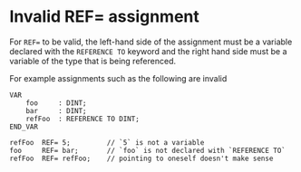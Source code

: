 # Invalid REF= assignment

For `REF=` to be valid, the left-hand side of the assignment must be a variable declared
with the `REFERENCE TO` keyword and the right hand side must be a variable of the type
that is being referenced.

For example assignments such as the following are invalid

```smalltalk
VAR
    foo     : DINT;
    bar     : DINT;
    refFoo  : REFERENCE TO DINT;
END_VAR

refFoo  REF= 5;         // `5` is not a variable
foo     REF= bar;       // `foo` is not declared with `REFERENCE TO`
refFoo  REF= refFoo;    // pointing to oneself doesn't make sense
```